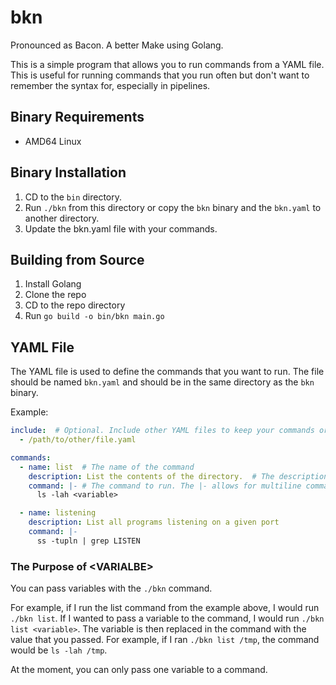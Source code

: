 # bkn
Pronounced as Bacon. A better Make using Golang.

This is a simple program that allows you to run commands from a YAML file. This is useful for running commands that you run often but don't want to remember the syntax for, especially in pipelines.

## Binary Requirements
- AMD64 Linux

## Binary Installation
1. CD to the `bin` directory.
2. Run `./bkn` from this directory or copy the `bkn` binary and the `bkn.yaml` to another directory.
3. Update the bkn.yaml file with your commands.

## Building from Source
1. Install Golang
2. Clone the repo
3. CD to the repo directory
4. Run `go build -o bin/bkn main.go`

## YAML File
The YAML file is used to define the commands that you want to run. The file should be named `bkn.yaml` and should be in the same directory as the `bkn` binary.

Example:
```yaml
include:  # Optional. Include other YAML files to keep your commands organized.
  - /path/to/other/file.yaml

commands:
  - name: list  # The name of the command
    description: List the contents of the directory.  # The description of the command
    command: |- # The command to run. The |- allows for multiline commands in a YAML file
      ls -lah <variable>

  - name: listening
    description: List all programs listening on a given port
    command: |-
      ss -tupln | grep LISTEN
```

### The Purpose of \<VARIALBE>
You can pass variables with the `./bkn` command.

For example, if I run the list command from the example above, I would run `./bkn list`. If I wanted to pass a variable to the command, I would run `./bkn list <variable>`. The variable is then replaced in the command with the value that you passed. For example, if I ran `./bkn list /tmp`, the command would be `ls -lah /tmp`.

At the moment, you can only pass one variable to a command.